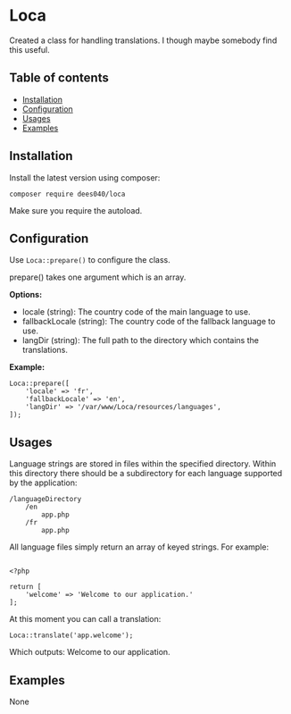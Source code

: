 Loca
====

Created a class for handling translations. I though maybe somebody find this useful.

Table of contents
-----------------
* [Installation](#installation)
* [Configuration](#configuration)
* [Usages](#usages)
* [Examples](#examples)

Installation
------------

Install the latest version using composer:

```
composer require dees040/loca
```

Make sure you require the autoload.


Configuration
-------------

Use ```Loca::prepare()``` to configure the class.

prepare() takes one argument which is an array.

**Options:**

- locale (string): The country code of the main language to use.
- fallbackLocale (string): The country code of the fallback language to use.
- langDir (string): The full path to the directory which contains the translations.

**Example:**

```
Loca::prepare([
    'locale' => 'fr',
    'fallbackLocale' => 'en',
    'langDir' => '/var/www/Loca/resources/languages',
]);
```

Usages
------

Language strings are stored in files within the specified directory. Within this directory there should be a subdirectory for each language supported by the application:

```
/languageDirectory
    /en
        app.php
    /fr
        app.php
```

All language files simply return an array of keyed strings. For example:

```

<?php

return [
    'welcome' => 'Welcome to our application.'
];

```

At this moment you can call a translation:

```
Loca::translate('app.welcome');
```

Which outputs: Welcome to our application.

Examples
--------

None